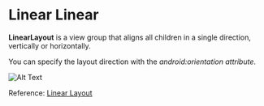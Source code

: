 
# Linear Linear

**LinearLayout** is a view group that aligns all children in a single direction, vertically or horizontally. 

You can specify the layout direction with the *android:orientation attribute*.


![Alt Text](https://github.com/wwcodemanila/WWCodeManila-Android/blob/master/_media/media_android/android-linear-layout.png "Linear Layout")


Reference: [Linear Layout](https://developer.android.com/guide/topics/ui/layout/linear) 
